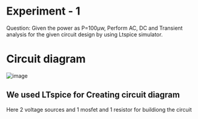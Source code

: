 # Experiment - 1
Question: Given the power as P=100µw, Perform AC, DC and Transient analysis for the given circuit design by using Ltspice simulator.
# Circuit diagram 
![image](https://github.com/user-attachments/assets/586bf188-a39f-4404-946b-8fd7af3d7ab9)
## We used LTspice for Creating circuit diagram
Here 2 voltage sources and 1 mosfet and 1 resistor for buildiong the circuit
